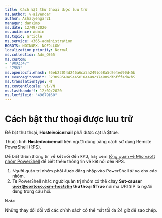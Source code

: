 ```yaml
---
title: Cách bật thư thoại được lưu trữ
ms.author: v-aiyengar
author: AshaIyengar21
manager: dansimp
ms.date: 12/09/2020
ms.audience: Admin
ms.topic: article
ms.service: o365-administration
ROBOTS: NOINDEX, NOFOLLOW
localization_priority: Normal
ms.collection: Adm_O365
ms.custom:
- "9002347"
- "7563"
ms.openlocfilehash: 26eb22054d246a6ca5a2491c68a5d9e4ed90d45b
ms.sourcegitcommit: 523098560e54a50184a99c974809dfbfffadacb5
ms.translationtype: MT
ms.contentlocale: vi-VN
ms.lasthandoff: 12/09/2020
ms.locfileid: "49679160"
---
```

# <a name="how-to-enable-hosted-voicemail"></a>Cách bật thư thoại được lưu trữ

Để bật thư thoại, **Hosteivoicemail** phải được đặt là $true.

Thuộc tính **Hostedvoicemail** trên người dùng bằng cách sử dụng Remote PowerShell (RPS).

Để biết thêm thông tin về kết nối đến RPS, hãy xem [tổng quan về Microsoft nhóm PowerShell](https://docs.microsoft.com/microsoftteams/teams-powershell-overview) để biết thêm thông tin về kết nối đến RPS.

1. Người quản trị nhóm phải được đăng nhập vào PowerShell từ xa cho các nhóm.
1. Từ PowerShell nhắc người quản trị nhóm có thể chạy **Set-csuser user@contoso.com-hostetin thư thoại $True** nơi mà URI SIP là người dùng trong câu hỏi.

> [!NOTE]
> Những thay đổi đối với các chính sách có thể mất tối đa 24 giờ để sao chép.